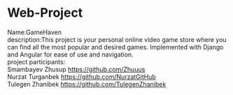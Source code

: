 # Web-Project <br>
Name:GameHaven <br>
description:This project is your personal online video game store where you can find all the most popular and desired games. Implemented with Django and Angular for ease of use and navigation.<br>
project participants: <br>
Smambayev Zhusup https://github.com/Zhuuus <br>
Nurzat Turganbek https://github.com/NurzatGitHub <br>
Tulegen Zhanibek https://github.com/TulegenZhanibek <br>
